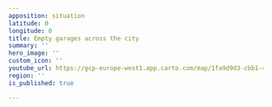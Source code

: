 ```yaml
---
apposition: situation
latitude: 0
longitude: 0
title: Empty garages across the city
summary: ''
hero_image: ''
custom_icon: ''
youtube_url: https://gcp-europe-west1.app.carto.com/map/1fa9d9d3-cbb1-4f39-8953-a9880215c288
region: ''
is_published: true

---
```

